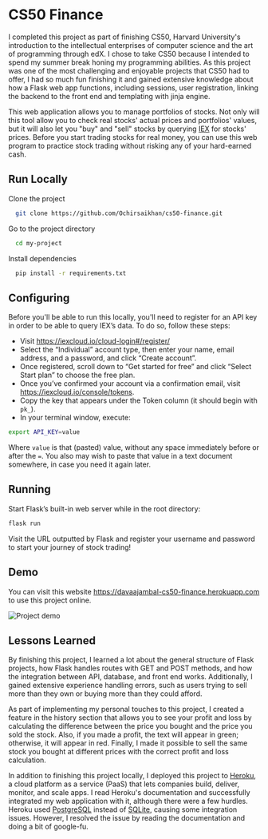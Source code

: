 
# CS50 Finance

I completed this project as part of finishing CS50, Harvard University's introduction to the intellectual enterprises of computer science and the art of programming through edX. I chose to take CS50 because I intended to spend my summer break honing my programming abilities. As this project was one of the most challenging and enjoyable projects that CS50 had to offer, I had so much fun finishing it and gained extensive knowledge about how a Flask web app functions, including sessions, user registration, linking the backend to the front end and templating with jinja engine.

This web application allows you to manage portfolios of stocks. Not only will this tool allow you to check real stocks' actual prices and portfolios' values, but it will also let you "buy" and "sell" stocks by querying [IEX](https://exchange.iex.io/products/market-data-connectivity/) for stocks' prices. Before you start trading stocks for real money, you can use this web program to practice stock trading without risking any of your hard-earned cash.

## Run Locally

Clone the project

```bash
  git clone https://github.com/Ochirsaikhan/cs50-finance.git
```

Go to the project directory

```bash
  cd my-project
```

Install dependencies

```bash
  pip install -r requirements.txt
```

## Configuring

Before you'll be able to run this locally, you'll need to register for an API key in order to be able to query IEX’s data. To do so, follow these steps:

* Visit https://iexcloud.io/cloud-login#/register/
* Select the “Individual” account type, then enter your name, email address, and a password, and click “Create account”.
* Once registered, scroll down to “Get started for free” and click “Select Start plan” to choose the free plan.
* Once you’ve confirmed your account via a confirmation email, visit https://iexcloud.io/console/tokens.
* Copy the key that appears under the Token column (it should begin with `pk_`).
* In your terminal window, execute:

```bash
export API_KEY=value
```

Where `value` is that (pasted) value, without any space immediately before or after the `=`. You also may wish to paste that value in a text document somewhere, in case you need it again later.

## Running

Start Flask’s built-in web server while in the root directory:

```bash
flask run
```

Visit the URL outputted by Flask and register your username and password to start your journey of stock trading!

## Demo

You can visit this website https://davaajambal-cs50-finance.herokuapp.com to use this project online.

![Project demo](/Demo.gif)

## Lessons Learned

By finishing this project, I learned a lot about the general structure of Flask projects, how Flask handles routes with GET and POST methods, and how the integration between API, database, and front end works. Additionally, I gained extensive experience handling errors, such as users trying to sell more than they own or buying more than they could afford.

As part of implementing my personal touches to this project, I created a feature in the history section that allows you to see your profit and loss by calculating the difference between the price you bought and the price you sold the stock. Also, if you made a profit, the text will appear in green; otherwise, it will appear in red. Finally, I made it possible to sell the same stock you bought at different prices with the correct profit and loss calculation.

In addition to finishing this project locally, I deployed this project to [Heroku](http://heroku.com/), a cloud platform as a service (PaaS) that lets companies build, deliver, monitor, and scale apps. I read Heroku's documentation and successfully integrated my web application with it, although there were a few hurdles. Heroku used [PostgreSQL](https://www.postgresql.org) instead of [SQLite](https://www.sqlite.org), causing some integration issues. However, I resolved the issue by reading the documentation and doing a bit of google-fu.